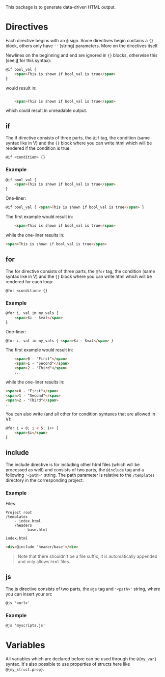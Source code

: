 This package is to generate data-driven HTML output.

# Directives
Each directive begins with an `@` sign.
Some directives begin contains a `{}` block, others only have `''` (string) parameters.
More on the directives itself.

Newlines on the beginning and end are ignored in `{}` blocks,
otherwise this (see [if](#if) for this syntax):
```html
@if bool_val {
    <span>This is shown if bool_val is true</span>
}
```
would result in:
```html

    <span>This is shown if bool_val is true</span>

```
which could result in unreadable output.

## if
The if directive consists of three parts, the `@if` tag, the condition (same syntax like in V)
and the `{}` block where you can write html which will be rendered if the condition is true:
```
@if <condition> {}
```

### Example
```html
@if bool_val {
    <span>This is shown if bool_val is true</span>
}
```
One-liner:
```html
@if bool_val { <span>This is shown if bool_val is true</span> }
```

The first example would result in:
```html
    <span>This is shown if bool_val is true</span>
```
while the one-liner results in:
```html
<span>This is shown if bool_val is true</span>
```

## for
The for directive consists of three parts, the `@for` tag, the condition (same syntax like in V)
and the `{}` block where you can write html which will be rendered for each loop:
```
@for <condition> {}
```

### Example
```html
@for i, val in my_vals {
    <span>$i - $val</span>
}
```
One-liner:
```html
@for i, val in my_vals { <span>$i - $val</span> }
```

The first example would result in:
```html
    <span>0 - "First"</span>
    <span>1 - "Second"</span>
    <span>2 - "Third"</span>
    ...
```
while the one-liner results in:
```html
<span>0 - "First"</span>
<span>1 - "Second"</span>
<span>2 - "Third"</span>
...
```

You can also write (and all other for condition syntaxes that are allowed in V):
```html
@for i = 0; i < 5; i++ {
    <span>$i</span>
}
```

## include
The include directive is for including other html files (which will be processed as well)
and consists of two parts, the `@include` tag and a following `'<path>'` string.
The path parameter is relative to the `/templates` directory in the corresponding project.

### Example
Files
```
Project root
/templates
    - index.html
    /headers
        - base.html
```

`index.html`
```html
<div>@include 'header/base'</div>
```
> Note that there shouldn't be a file suffix,
    it is automatically appended and only allows `html` files.
    
    
## js
The js directive consists of two parts, the `@js` tag and `'<path>'` string,
where you can insert your src
```
@js '<url>'
```

### Example
```html
@js 'myscripts.js'
```

# Variables
All variables which are declared before can be used through the `@{my_var}` syntax.
It's also possible to use properties of structs here like `@{my_struct.prop}`.
